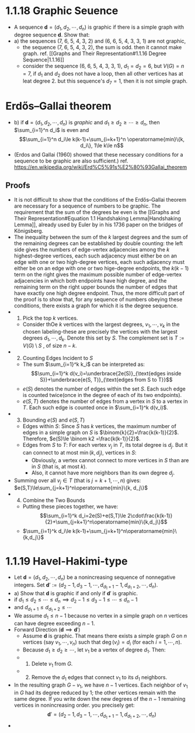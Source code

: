 # 1.1.18 Graphic Seuence
- A sequence $\mathbf{d}=(d_1, d_2, \cdots, d_n)$ is graphic if there is a simple graph with degree sequence $\mathbf{d}$. Show that:
- a) the sequences (7, 6, 5, 4, 3, 2) and (6, 6, 5, 4, 3, 3, 1) are not graphic,
  - the sequence (7, 6, 5, 4, 3, 2), the sum is odd. then it  cannot make graph. ref. [[Graphs and Their Representation#1.1.16 Degree Sequence|1.1.16]]
  - consider the sequence (6, 6, 5, 4, 3, 3, 1), $d_1=d_2=6$, but $V(G)=n=7$, if $d_1$ and $d_2$ does not have a loop, then all other vertices has at leat degree 2. but this sequence's $d_7=1$, then it is not simple graph.
# Erdős–Gallai theorem
- b) if $\mathbf{d}=(d_1, d_2, \cdots, d_n)$ is *graphic* and $d_1\ge d_2\ge \cdots \ge d_n$, then $\sum_{i=1}^n d_i$ is even and $$\sum_{i=1}^n d_i\le k(k-1)+\sum_{i=k+1}^n \operatorname{min}\{k, d_i\}, 1\le k\le n$$
- (Erdos and Gallai (1960) showed that these necessary conditions for a sequence
to be graphic are also sufficient.) ref. https://en.wikipedia.org/wiki/Erd%C5%91s%E2%80%93Gallai_theorem
## Proofs
- It is not difficult to show that the conditions of the Erdős–Gallai theorem are necessary for a sequence of numbers to be graphic. The requirement that the sum of the degrees be even is the [[Graphs and Their Representation#Equation 1.1 Handshaking Lemma|Handshaking Lemma]], already used by Euler by in his 1736 paper on the bridges of Königsberg. 
- The inequality between the sum of the $k$ largest degrees and the sum of the remaining degrees can be established by double counting: the left side gives the numbers of edge-vertex adjacencies among the $k$ highest-degree vertices, each such adjacency must either be on an edge with one or two high-degree vertices, each such adjacency must either be on an edge with one or two hige-degree endpoints, the $k(k-1)$ term on the right gives the maximum possible number of edge-vertex adjacencies in which both endpoints have high degree, and the remaining term on the right upper bounds the number of edges that have exactly one high degree endpoint. Thus, the more difficult part of the proof is to show that, for any sequence of numbers obeying these conditions, there exists a graph for which it is the degree sequence. 
- 1. Pick the top $k$ vertices. 
  - Consider thOe $k$ vertices with the largest degrees, $v_1, \cdots, v_k$ in the chosen labeling-these are precisely the vertices with the largest degrees $d_1, \cdots, d_k$. Denote this set by $S$. The complement set is $T:=V(G)\setminus S$  , of size $n-k$.
- 2. Counting Edges Incident to $S$
  - The sum $\sum_{i=1}^k k_i$ can be interpreted as:$$\sum_{i=1}^k d(v_i)=\underbrace{2e(S)}_{\text{edges inside S}}+\underbrace{e(S, T)}_{\text{edges from S to T}}$$
  - $e(S)$ denotes the number of edges within the set $S$. Each such edge is counted twice(once in the degree of each of its two endpoints).
  - $e(S, T)$ denotes the number of edges from a vertex in $S$ to a vertex in $T$. Each such edge is counted once in $\sum_{i=1}^k d(v_i)$.
- 3. Bounding $e(S)$ and $e(S, T)$
  - Edges within $S$: Since $S$ has $k$ vertices, the maximum number of edges in a simple graph on $S$ is $\binom{k}{2}=\frac{k(k-1)}{2}$. Therefore, $e(S)\le \binom k2 =\frac{k(k-1)}{2}$.
  - Edges from $S$ to $T$: For each vertex $v_j$ in $T$, its total degree is $d_j$. But it can connect to at most $\operatorname{min}(k, d_j)$, vertices in $S$:
    - Obviously, a vertex cannot connect to more vertices in $S$ than are in $S$ (that is, at most $k$).
    - Also, it cannot have more neighbors than its own degree $d_j$.
 - Summing over all $v_j\in T$ (that is $j=k+1, \cdots, n$) gives: $e(S,T)\le\sum_{j=k+1}^n\operatorname{min}\{k, d_j\}$
- 4. Combine the Two Bounds
  - Putting these pieces together, we have:$$\sum_{i=1}^k d_i=2e(S)+e(S,T)\le 2\cdot\frac{k(k-1)}{2}+\sum_{j=k+1}^n\operatorname{min}\{k,d_j\}$$
  - $\sum_{i=1}^k d_i\le k(k-1)+\sum_{j=k+1}^n\operatorname{min}\{k,d_j\}$

# 1.1.19 Havel-Hakimi-type
- Let $\mathbf{d}=(d_1,d_2,\cdots,d_n)$ be a nonincreasing sequence of nonnegative integers. Set $\mathbf{d}':=(d_2-1, d_3-1, \cdots, d_{d_1+1}-1, d_{d_1+2}, \cdots, d_n)$.
- a) Show that $\mathbf{d}$ is graphic if and only if $\mathbf{d}'$ is graphic.
- if $d_1\le d_2\le \cdots \le d_n\implies d_2-1\le d_3-1\le \cdots\le d_n-1$
- and $d_{d_1+1}\le d_{d_1+2}\le \cdots$
- We assume $d_1\le n-1$ because no vertex in a simple graph on $n$ vertices can have degree exceeding $n-1$.
- Forward Direction $(\mathbf{d}\implies \mathbf{d}')$
  - Assume $\mathbf{d}$ is graphic. That means there exists a simple graph $G$ on $n$ vertices (say $v_1, \cdots, v_n$) such that $\operatorname{deg}(v_i)=d_i$ (for each $i=1,\cdots, n$).
  - Because $d_1\ge d_2\ge \cdots$, let $v_1$ be a vertex of degree $d_1$. Then:
   - 1. Delete $v_1$ from $G$.
   - 2. Remove the $d_1$ edges that connect $v_1$ to its $d_1$ neighbors.
- In the resulting graph $G-v_1$, we have $n-1$ vertices. Each neighbor of $v_1$ in $G$ had its degree reduced by 1; the other vertices remain with the same degree. If you write down the new degrees of the $n-1$ remaining vertices in nonincreasing order. you precisely get:$$\mathbf{d}'=(d_2-1, d_3-1, \cdots, d_{d_1+1}-1, d_{d_1+2}, \cdots, d_n)$$
- 